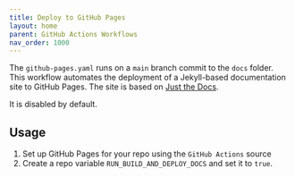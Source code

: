 ```yaml
---
title: Deploy to GitHub Pages
layout: home
parent: GitHub Actions Workflows
nav_order: 1000
---
```


The `github-pages.yaml` runs on a `main` branch commit to the `docs` folder. This workflow automates the deployment of a
Jekyll-based documentation site to GitHub Pages. The site is based on [Just the Docs](https://just-the-docs.com/).

It is disabled by default.

## Usage

1. Set up GitHub Pages for your repo using the `GitHub Actions` source
2. Create a repo variable `RUN_BUILD_AND_DEPLOY_DOCS` and set it to `true`.
